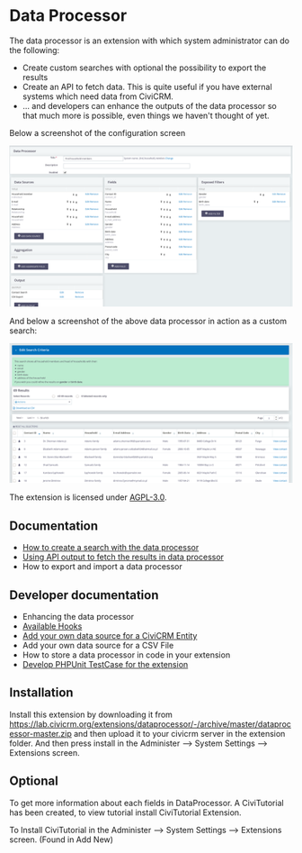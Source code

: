 # Data Processor

The data processor is an extension with which system administrator can do the following:

* Create custom searches with optional the possibility to export the results
* Create an API to fetch data. This is quite useful if you have external systems which need data from CiviCRM. 
* ... and developers can enhance the outputs of the data processor so that much more is possible, even things we haven't thought of yet.

Below a screenshot of the configuration screen

![Screenshot configuration screen](docs/images/dataprocessor_1.png)

And below a screenshot of the above data processor in action as a custom search:

![Screen of data processor in action as a search](docs/images/dataprocessor_2.png) 

The extension is licensed under [AGPL-3.0](LICENSE.txt).

## Documentation

* [How to create a search with the data processor](docs/how_to_create_search.md)
* [Using API output to fetch the results in data processor](docs/HowToAddAPIDataOutput.md)
* How to export and import a data processor

## Developer documentation

* Enhancing the data processor
* [Available Hooks](docs/hooks.md)
* [Add your own data source for a CiviCRM Entity](docs/add_your_own_datasource.md)
* Add your own data source for a CSV File
* How to store a data processor in code in your extension
* [Develop PHPUnit TestCase for the extension](docs/how_to_create_test.md)

## Installation

Install this extension by downloading it from https://lab.civicrm.org/extensions/dataprocessor/-/archive/master/dataprocessor-master.zip
and then upload it to your civicrm server in the extension folder.
And then press install in the Administer -->  System Settings --> Extensions screen.

## Optional 

To get more information about each fields in DataProcessor. A CiviTutorial has been created, to view tutorial install CiviTutorial Extension.

To Install CiviTutorial in the Administer -->  System Settings --> Extensions screen. (Found in Add New)

